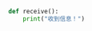 
<BlogInfo id="766" title="1.receivemessage" author="白日梦想猿" pv=0 read_times=0 pre_cost_time=0分1秒 category="_message" tag_list="['_message']" create_time="2020.03.18 15:51:32" update_time="2020.03.18 14:24:49" />

```python
def receive():
    print("收到信息！")
```

